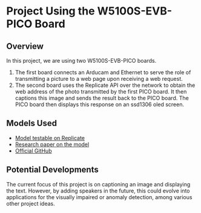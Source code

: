 # Project Using the W5100S-EVB-PICO Board

## Overview


In this project, we are using two W5100S-EVB-PICO boards.

1. The first board connects an Arducam and Ethernet to serve the role of transmitting a picture to a web page upon receiving a web request.
2. The second board uses the Replicate API over the network to obtain the web address of the photo transmitted by the first PICO board. It then captions this image and sends the result back to the PICO board. The PICO board then displays this response on an ssd1306 oled screen.

## Models Used

- [Model testable on Replicate](https://replicate.com/andreasjansson/blip-2)
- [Research paper on the model](https://arxiv.org/abs/2301.12597)
- [Official GitHub](https://github.com/salesforce/LAVIS/tree/main/projects/blip2)

## Potential Developments

The current focus of this project is on captioning an image and displaying the text. However, by adding speakers in the future, this could evolve into applications for the visually impaired or anomaly detection, among various other project ideas.
